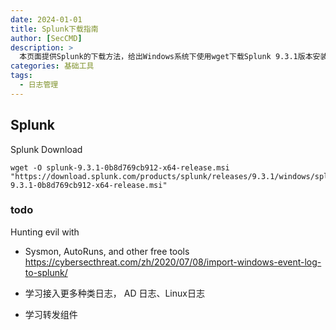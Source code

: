 ```yaml
---
date: 2024-01-01
title: Splunk下载指南
author: [SecCMD]
description: >
  本页面提供Splunk的下载方法，给出Windows系统下使用wget下载Splunk 9.3.1版本安装包的具体命令。同时明确后续学习方向，包括借助Sysmon、AutoRuns等工具与Splunk结合进行威胁检测，学习接入AD日志、Linux日志等更多种类日志，以及深入学习转发组件相关知识，助力用户全面掌握Splunk应用及日志管理。
categories: 基础工具
tags:
  - 日志管理
---
```


## Splunk

Splunk Download

```
wget -O splunk-9.3.1-0b8d769cb912-x64-release.msi "https://download.splunk.com/products/splunk/releases/9.3.1/windows/splunk-9.3.1-0b8d769cb912-x64-release.msi"
```

### todo
Hunting evil with 
- Sysmon, AutoRuns, and other free tools
https://cybersecthreat.com/zh/2020/07/08/import-windows-event-log-to-splunk/

- 学习接入更多种类日志， AD 日志、Linux日志

- 学习转发组件
